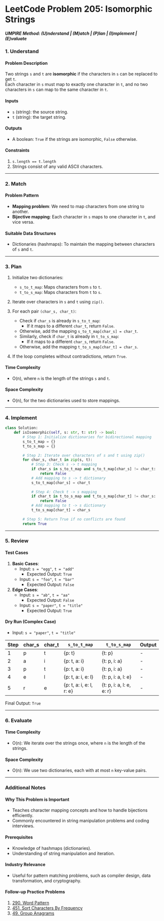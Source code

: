 
# LeetCode Problem 205: Isomorphic Strings

##### UMPIRE Method: (U)nderstand | (M)atch | (P)lan | (I)mplement | (E)valuate

### 1. Understand

#### Problem Description
Two strings `s` and `t` are **isomorphic** if the characters in `s` can be replaced to get `t`.  
Each character in `s` must map to exactly one character in `t`, and no two characters in `s` can map to the same character in `t`.

#### Inputs
- `s` (string): the source string.
- `t` (string): the target string.

#### Outputs
- A boolean: `True` if the strings are isomorphic, `False` otherwise.

#### Constraints
1. `s.length == t.length`
2. Strings consist of any valid ASCII characters.

---

### 2. Match

#### Problem Pattern
- **Mapping problem**: We need to map characters from one string to another.
- **Bijective mapping**: Each character in `s` maps to one character in `t`, and vice versa.

#### Suitable Data Structures
- Dictionaries (hashmaps): To maintain the mapping between characters of `s` and `t`.

---

### 3. Plan

1. Initialize two dictionaries:
   - `s_to_t_map`: Maps characters from `s` to `t`.
   - `t_to_s_map`: Maps characters from `t` to `s`.

2. Iterate over characters in `s` and `t` using `zip()`.

3. For each pair `(char_s, char_t)`:
   - Check if `char_s` is already in `s_to_t_map`:
     - If it maps to a different `char_t`, return `False`.
   - Otherwise, add the mapping `s_to_t_map[char_s] = char_t`.
   - Similarly, check if `char_t` is already in `t_to_s_map`:
     - If it maps to a different `char_s`, return `False`.
   - Otherwise, add the mapping `t_to_s_map[char_t] = char_s`.

4. If the loop completes without contradictions, return `True`.

#### Time Complexity
- O(n), where `n` is the length of the strings `s` and `t`.

#### Space Complexity
- O(n), for the two dictionaries used to store mappings.

---

### 4. Implement

```python
class Solution:
    def isIsomorphic(self, s: str, t: str) -> bool:
        # Step 1: Initialize dictionaries for bidirectional mapping
        s_to_t_map = {}
        t_to_s_map = {}
        
        # Step 2: Iterate over characters of s and t using zip()
        for char_s, char_t in zip(s, t):
            # Step 3: Check s -> t mapping
            if char_s in s_to_t_map and s_to_t_map[char_s] != char_t:
                return False
            # Add mapping to s -> t dictionary
            s_to_t_map[char_s] = char_t
            
            # Step 4: Check t -> s mapping
            if char_t in t_to_s_map and t_to_s_map[char_t] != char_s:
                return False
            # Add mapping to t -> s dictionary
            t_to_s_map[char_t] = char_s
        
        # Step 5: Return True if no conflicts are found
        return True
```

---

### 5. Review

#### Test Cases
1. **Basic Cases**:
   - Input: `s = "egg"`, `t = "add"`
     - Expected Output: `True`
   - Input: `s = "foo"`, `t = "bar"`
     - Expected Output: `False`
2. **Edge Cases**:
   - Input: `s = "ab"`, `t = "aa"`
     - Expected Output: `False`
   - Input: `s = "paper"`, `t = "title"`
     - Expected Output: `True`

#### Dry Run (Complex Case)
- Input: `s = "paper"`, `t = "title"`

| Step | char_s | char_t | `s_to_t_map`          | `t_to_s_map`          | Output |
|------|--------|--------|-----------------------|-----------------------|--------|
| 1    | p      | t      | {p: t}               | {t: p}               | -      |
| 2    | a      | i      | {p: t, a: i}         | {t: p, i: a}         | -      |
| 3    | p      | t      | {p: t, a: i}         | {t: p, i: a}         | -      |
| 4    | e      | l      | {p: t, a: i, e: l}   | {t: p, i: a, l: e}   | -      |
| 5    | r      | e      | {p: t, a: i, e: l, r: e} | {t: p, i: a, l: e, e: r} | -      |

Final Output: `True`

---

### 6. Evaluate

#### Time Complexity
- O(n): We iterate over the strings once, where `n` is the length of the strings.

#### Space Complexity
- O(n): We use two dictionaries, each with at most `n` key-value pairs.

---

### Additional Notes

#### Why This Problem is Important
- Teaches character mapping concepts and how to handle bijections efficiently.
- Commonly encountered in string manipulation problems and coding interviews.

#### Prerequisites
- Knowledge of hashmaps (dictionaries).
- Understanding of string manipulation and iteration.

#### Industry Relevance
- Useful for pattern matching problems, such as compiler design, data transformation, and cryptography.

#### Follow-up Practice Problems
1. [290. Word Pattern](https://leetcode.com/problems/word-pattern/)
2. [451. Sort Characters By Frequency](https://leetcode.com/problems/sort-characters-by-frequency/)
3. [49. Group Anagrams](https://leetcode.com/problems/group-anagrams/)
